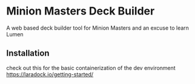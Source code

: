 # Minion Masters Deck Builder
A web based deck builder tool for Minion Masters and an excuse to learn Lumen

## Installation

check out this for the basic containerization of the dev environment 
https://laradock.io/getting-started/
